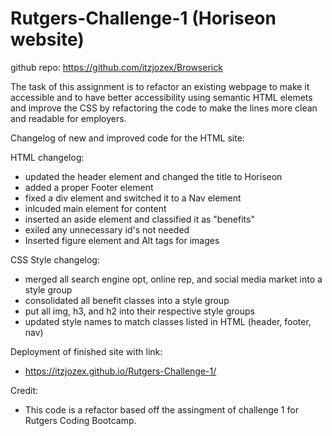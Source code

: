 # Rutgers-Challenge-1 (Horiseon website)

github repo: https://github.com/itzjozex/Browserick

The task of this assignment is to refactor an existing webpage to make it accessible and to have better accessibility using semantic HTML elemets and improve the CSS by refactoring the code to make the lines more clean and readable for employers.

Changelog of new and improved code for the HTML site:

HTML changelog:
- updated the header element and changed the title to Horiseon
- added a proper Footer element 
- fixed a div element and switched it to a Nav element 
- inlcuded main element for content 
- inserted an aside element and classified it as "benefits"
- exiled any unnecessary id's not needed
- Inserted figure element and Alt tags for images 

CSS Style changelog:
- merged all search engine opt, online rep, and social media market into a style group
- consolidated all benefit classes into a style group
- put all img, h3, and h2 into their respective style groups
- updated style names to match classes listed in HTML (header, footer, nav) 

Deployment of finished site with link:
- https://itzjozex.github.io/Rutgers-Challenge-1/

Credit:
- This code is a refactor based off the assingment of challenge 1 for Rutgers Coding Bootcamp.
